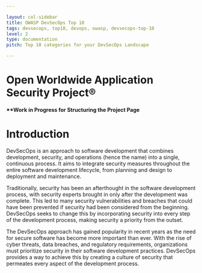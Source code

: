 ```yaml
---

layout: col-sidebar
title: OWASP DevSecOps Top 10
tags: devsecops, top10, devops, owasp, devsecops-top-10
level: 2
type: documentation
pitch: Top 10 categories for your DevSecOps Landscape

---
```

<h1> Open Worldwide Application Security Project® </h1>

#### **Work in Progress for Structuring the Project Page

<h1>Introduction</h1>
DevSecOps is an approach to software development that combines development, security, and operations (hence the name) into a single, continuous process. It aims to integrate security measures throughout the entire software development lifecycle, from planning and design to deployment and maintenance.

Traditionally, security has been an afterthought in the software development process, with security experts brought in only after the development was complete. This led to many security vulnerabilities and breaches that could have been prevented if security had been considered from the beginning. DevSecOps seeks to change this by incorporating security into every step of the development process, making security a priority from the outset.

The DevSecOps approach has gained popularity in recent years as the need for secure software has become more important than ever. With the rise of cyber threats, data breaches, and regulatory requirements, organizations must prioritize security in their software development practices. DevSecOps provides a way to achieve this by creating a culture of security that permeates every aspect of the development process.

